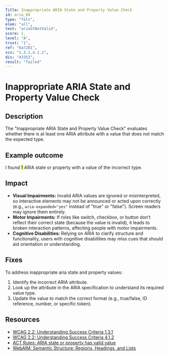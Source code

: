```yaml
---
Title: Inappropriate ARIA State and Property Value Check
id: aria_04
type: "fals",
elem: "all",
test: "ariaStNotValid",
score: 1,
level: "A",
trust: "1",
ref: "6a7281",
scs: "1.3.1,4.1.2",
dis: "43353",
result: "failed"
---
```


# Inappropriate ARIA State and Property Value Check

## Description

The "Inappropriate ARIA State and Property Value Check" evaluates whether there is at least one ARIA attribute with a value that does not match the expected type.

## Example outcome

I found <mark>1</mark> ARIA state or property with a value of the incorrect type.

## Impact

- **Visual Impairments:** Invalid ARIA values are ignored or misinterpreted, so interactive elements may not be announced or acted upon correctly (e.g., <code>aria-expanded="yes"</code> instead of "true" or "false"). Screen readers may ignore them entirely.
- **Motor Impairments:** If roles like switch, checkbox, or button don’t reflect their correct state (because the value is invalid), it leads to broken interaction patterns, affecting people with motor impairments.
- **Cognitive Disabilities:** Relying on ARIA to clarify structure and functionality, users with cognitive disabilities may miss cues that should aid orientation or understanding.

## Fixes

To address inappropriate aria state and property values:

1. Identify the incorrect ARIA attribute.
2. Look up the attribute in the ARIA specification to understand its required value type.
3. Update the value to match the correct format (e.g., true/false, ID reference, number, or specific token).

## Resources

- [WCAG 2.2: Understanding Success Criteria 1.3.1](https://www.w3.org/WAI/WCAG22/Understanding/info-and-relationships.html)
- [WCAG 2.2: Understanding Success Criteria 4.1.2](https://www.w3.org/WAI/WCAG22/Understanding/name-role-value.html)
- [ACT Rules: ARIA state or property has valid value](https://www.w3.org/WAI/standards-guidelines/act/rules/6a7281/)
- [WebAIM: Semantic Structure: Regions, Headings, and Lists](https://webaim.org/techniques/semanticstructure/)
